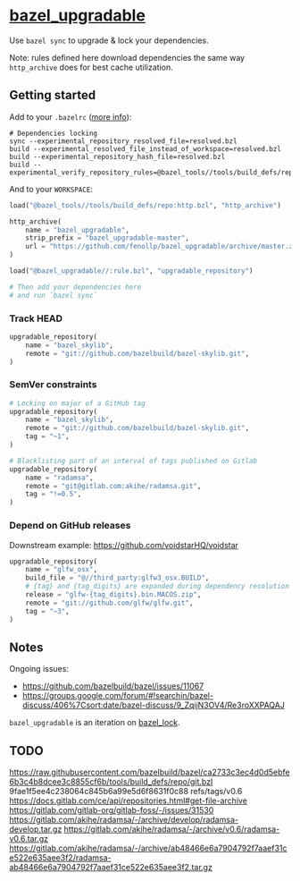 # [bazel_upgradable](https://github.com/fenollp/bazel_upgradable)

Use `bazel sync` to upgrade & lock your dependencies.

Note: rules defined here download dependencies the same way `http_archive` does for best cache utilization.

## Getting started

Add to your `.bazelrc` ([more info](https://blog.bazel.build/2018/09/28/first-class-resolved-file.html)):
```shell
# Dependencies locking
sync --experimental_repository_resolved_file=resolved.bzl
build --experimental_resolved_file_instead_of_workspace=resolved.bzl
build --experimental_repository_hash_file=resolved.bzl
build --experimental_verify_repository_rules=@bazel_tools//tools/build_defs/repo:git.bzl%git_repository
```

And to your `WORKSPACE`:
```python
load("@bazel_tools//tools/build_defs/repo:http.bzl", "http_archive")

http_archive(
    name = "bazel_upgradable",
    strip_prefix = "bazel_upgradable-master",
    url = "https://github.com/fenollp/bazel_upgradable/archive/master.zip",
)

load("@bazel_upgradable//:rule.bzl", "upgradable_repository")

# Then add your dependencies here
# and run `bazel sync`
```

### Track HEAD
```python
upgradable_repository(
    name = "bazel_skylib",
    remote = "git://github.com/bazelbuild/bazel-skylib.git",
)
```

### SemVer constraints
```python
# Locking on major of a GitHub tag
upgradable_repository(
    name = "bazel_skylib",
    remote = "git://github.com/bazelbuild/bazel-skylib.git",
    tag = "~1",
)

# Blacklisting part of an interval of tags published on Gitlab
upgradable_repository(
    name = "radamsa",
    remote = "git@gitlab.com:akihe/radamsa.git",
    tag = "!=0.5",
)
```

### Depend on GitHub releases
Downstream example: https://github.com/voidstarHQ/voidstar
```python
upgradable_repository(
    name = "glfw_osx",
    build_file = "@//third_party:glfw3_osx.BUILD",
    # {tag} and {tag_digits} are expanded during dependency resolution
    release = "glfw-{tag_digits}.bin.MACOS.zip",
    remote = "git://github.com/glfw/glfw.git",
    tag = "~3",
)
```

## Notes

Ongoing issues:
* https://github.com/bazelbuild/bazel/issues/11067
* https://groups.google.com/forum/#!searchin/bazel-discuss/406%7Csort:date/bazel-discuss/9_ZqijN3OV4/Re3roXXPAQAJ

`bazel_upgradable` is an iteration on [bazel_lock](https://github.com/fenollp/bazel_lock).



## TODO

https://raw.githubusercontent.com/bazelbuild/bazel/ca2733c3ec4d0d5ebfe6b3c4b8dcee3c8855cf6b/tools/build_defs/repo/git.bzl
9fae1f5ee4c238064c845b6a99e5d6f8631f0c88    refs/tags/v0.6
https://docs.gitlab.com/ce/api/repositories.html#get-file-archive
https://gitlab.com/gitlab-org/gitlab-foss/-/issues/31530
https://gitlab.com/akihe/radamsa/-/archive/develop/radamsa-develop.tar.gz
https://gitlab.com/akihe/radamsa/-/archive/v0.6/radamsa-v0.6.tar.gz
https://gitlab.com/akihe/radamsa/-/archive/ab48466e6a7904792f7aaef31ce522e635aee3f2/radamsa-ab48466e6a7904792f7aaef31ce522e635aee3f2.tar.gz
